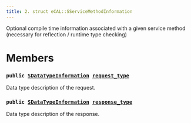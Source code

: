 ```yaml
---
title: 2. struct eCAL::SServiceMethodInformation
---
```


Optional compile time information associated with a given service method (necessary for reflection / runtime type checking)

# Members

### `public `[`SDataTypeInformation`](doxygen/md/zapi-eCAL::SDataTypeInformation.md#d7/d0f/structeCAL_1_1SDataTypeInformation)` `[`request_type`](#df/d6a/structeCAL_1_1SServiceMethodInformation_1a920ab893f1375ff4e639e57460a48337) 

Data type description of the request.

### `public `[`SDataTypeInformation`](doxygen/md/zapi-eCAL::SDataTypeInformation.md#d7/d0f/structeCAL_1_1SDataTypeInformation)` `[`response_type`](#df/d6a/structeCAL_1_1SServiceMethodInformation_1ac8b4257ece72a0b3dbda461692730662) 

Data type description of the response.

